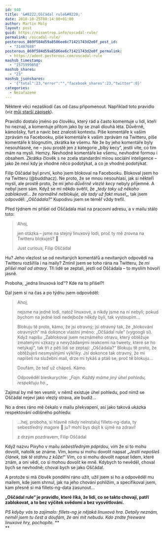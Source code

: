 ```yaml
---
id: 940
title: '&#8222;Oščádal rule&#8220;'
date: 2010-10-25T08:14:00+01:00
author: Martin Malý
layout: post
guid: https://misantrop.info/oscadal-rule/
permalink: /oscadal-rule/
posterous_869f584d59a8506ee6c71421743d2e0f_post_id:
  - "31487688"
posterous_869f584d59a8506ee6c71421743d2e0f_permalink:
  - https://adent.posterous.com/oscadal-rule
mashsb_timestamp:
  - "1575999658"
mashsb_shares:
  - "23"
mashsb_jsonshares:
  - '{"total":23,"error":"","facebook_shares":23,"twitter":0}'
categories:
  - Nezařazené
---
```

Někter&eacute; věci neza&scaron;kod&iacute; čas od času připomenout. Např&iacute;klad toto pravidlo (viz [můj star&scaron;&iacute; z&aacute;pisek](https://misantrop.info/tri-duvody-proc-vas-blokuju-na-twitteru)).

Pravidlo dostalo jm&eacute;no po člověku, kter&yacute; r&aacute;d a často komentuje u lid&iacute;, kteř&iacute; ho neznaj&iacute;, a komentuje přitom jako by se znali dlouh&aacute; l&eacute;ta. Důvěrně, k&aacute;mo&scaron;sky, furt a nav&iacute;c bez znalosti kontextu. P&iacute;&scaron;e koment&aacute;ře k va&scaron;im zpr&aacute;v&aacute;m na Facebooku, p&iacute;&scaron;e koment&aacute;ře k va&scaron;im zpr&aacute;v&aacute;m na Twitteru, p&iacute;&scaron;e koment&aacute;ře k blognut&iacute;m, zkr&aacute;tka ke v&scaron;emu. Ne že by jeho koment&aacute;ře byly nesouhlasn&eacute;, ne &#8211; jsou prostě jen z kategorie &#8222;blb&yacute; kecy&#8220;, jestli v&iacute;te, co t&iacute;m m&aacute;m na mysli. Hemzy. Nevhodn&eacute; koment&aacute;ře ke v&scaron;emu, nevhodn&eacute; formou i obsahem. Zkr&aacute;tka člověk s ne zcela standardn&iacute; m&iacute;rou soci&aacute;ln&iacute; inteligence &#8211; jako že nev&iacute; kdy je vhodn&eacute; něco podot&yacute;kat, a co je vhodn&eacute; podot&yacute;kat.

Filip O&scaron;č&aacute;dal byl prvn&iacute;, koho jsem blokoval na Facebooku. Blokoval jsem ho na Twitteru (@buddhacz). Ne proto, že se mnou nesouhlas&iacute;, jak si někteř&iacute; mysl&iacute;, ale prostě proto, že mi jeho _důvěrně vlezl&eacute; kecy_ nebyly př&iacute;jemn&eacute;. A nebyl jsem s&aacute;m. Když se mi někdo svěřil, že &#8222;_tedy taky už někoho zablokoval&#8230; že norm&aacute;lně neblokuje, ale tady už fakt musel_&#8222;, tak jsem odpovděl: &#8222;_O&scaron;č&aacute;dala?_&#8220; Kupodivu jsem se t&eacute;měř vždy trefil.

Před t&yacute;dnem mi při&scaron;el od O&scaron;č&aacute;dala mail na pracovn&iacute; adresu, a v mailu st&aacute;lo toto:

> Ahoj,
> 
> <div>
>   jen ot&aacute;zka &#8211; jsme na stejn&yacute; linuxov&yacute; lodi, proč ty mě zrovna na Twitteru blokuje&scaron;? 🙂
> </div>
> 
> Just curious, Filip O&scaron;č&aacute;dal

Hu? Jeho vlezlost se od nev&iacute;tan&yacute;ch koment&aacute;řů a nev&iacute;tan&yacute;ch odpověd&iacute; na Twitteru roz&scaron;&iacute;řila i na maily? Zm&iacute;nil jsem se toho r&aacute;na na Twitteru, že _mi při&scaron;el mail od otravy_. Tři lid&eacute; se zeptali, jestli od O&scaron;č&aacute;dala &#8211; to mysl&iacute;m hovoř&iacute; jasně.

Proboha, &#8222;jedna linuxov&aacute; loď&#8220;? Kde na to při&scaron;el?!

Dal jsem si na čas a po t&yacute;dnu jsem odpověděl:

> Ahoj,
> 
> nejsme na jedn&eacute; lodi, natož linuxov&eacute;, a nikdy jsme na n&iacute; nebyli; pokud bychom na jedn&eacute; lodi nedejbože někdy byli, tak vystoup&iacute;m&#8230;</p> 
> 
> Blokuju tě proto, k&aacute;mo, že jsi otravn&yacute;; jsi otravn&yacute; tak, že &#8222;blokov&aacute;n&iacute; otravn&yacute;ch&#8220; m&aacute; dokonce vlastn&iacute; jm&eacute;no: &#8222;Oč&scaron;&aacute;dal rule&#8220; (vygoogli si). Když nap&iacute;&scaron;u &#8222;Zablokoval jsem nezn&aacute;m&eacute;ho otravu, kter&yacute; obtěžuje zmaten&yacute;mi vzkazy a nevyž&aacute;dan&yacute;mi reakcemi na tweety, kter&eacute; se ho net&yacute;kaj&iacute;&#8220;, tak tři z pěti lid&iacute; se zeptaj&iacute;: &#8222;O&scaron;č&aacute;dala?&#8220; Blokuju tě proto, že obtěžuje&scaron; nesmysln&yacute;mi v&yacute;křiky. Jsi dokonce tak otravn&yacute;, že mi nap&iacute;&scaron;e&scaron; na služebn&iacute; mail, drze mi tyk&aacute;&scaron; a pt&aacute;&scaron; se, proč tě blokuju&#8230;</p> 
> 
> Douf&aacute;m, že teď už ch&aacute;pe&scaron;. K&aacute;mo.</p> 
Odpověděl bleskurychle: &#8222;_Fajn. Každ&yacute; m&aacute;me jin&yacute; &uacute;hel pohledu, respektuju ho._&#8222;

Zaj&iacute;mal by mě ten vesm&iacute;r, v němž existuje &uacute;hel pohledu, pod n&iacute;mž se O&scaron;č&aacute;dal nejev&iacute; jako vlezl&yacute; otrava, ale budiž&#8230;

No a dnes r&aacute;no mě čekalo v mailu překvapen&iacute;, asi jako takov&aacute; uk&aacute;zka respektov&aacute;n&iacute; odli&scaron;n&eacute;ho pohledu:

<blockquote class="posterous_medium_quote">
  <p>
    &#8230;hej, proboha, si hlavně nikdy neinstaluj&nbsp;fillets-ng-data, ty sebestředn&yacute; magore 🙂 ju? mohl bys doj&iacute;t k &uacute;jmě na zdrav&iacute;!
  </p>
  
  <p>
    z drz&yacute;m pozdravem, Filip O&scaron;č&aacute;dal
  </p>
</blockquote>

Když nazvu Pixyho v mailu _sebestředn&yacute;m p&aacute;prdou_, v&iacute;m že si to mohu dovolit, natolik se zn&aacute;me. V&iacute;m, komu si mohu dovolit napsat &#8222;_Jestli nepo&scaron;le&scaron; čl&aacute;nek, tak tě st&aacute;hnu z kůže!_&#8220; V&iacute;m, co si mohu dovolit napsat lidem, kter&eacute; zn&aacute;m, a oni věd&iacute;, co si mohou dovolit ke mně. Kdybych to nevěděl, choval bych se nevhodně; choval bych se jako O&scaron;č&aacute;dal.

A protože si m&aacute; člověk ponděln&iacute; r&aacute;no už&iacute;t, užil jsem si ho a odpověděl mu mailem, kde jsem shrnul, jak na jeho chov&aacute;n&iacute; pohl&iacute;ž&iacute;m, a specifikoval jsem, kam přesně si m&aacute; fillets-ng-data zasunout&#8230;

**&#8222;O&scaron;č&aacute;dal rule&#8220; je pravidlo, kter&eacute; ř&iacute;k&aacute;, že lidi, co se takto chovaj&iacute;, patř&iacute; zablokovat, a to bez v&yacute;čitek svědom&iacute; a bez vysvětlov&aacute;n&iacute;.**

_PS kdyby v&aacute;s to zaj&iacute;malo: fillets-ng je nějak&aacute; linuxov&aacute; hra. Detaily nezn&aacute;m, neměl jsem tu čest a douf&aacute;m, že ani m&iacute;t nebudu. Kdo zn&aacute;te freeware linuxov&eacute; hry, pochop&iacute;te._ **  
**